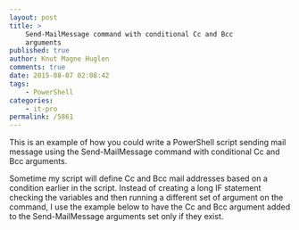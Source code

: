 ```yaml
---
layout: post
title: >
    Send-MailMessage command with conditional Cc and Bcc
    arguments
published: true
author: Knut Magne Huglen
comments: true
date: 2015-08-07 02:08:42
tags:
    - PowerShell
categories:
    - it-pro
permalink: /5861
---
```

This is an example of how you could write a PowerShell script sending mail message using the Send-MailMessage command with conditional Cc and Bcc arguments.

Sometime my script will define Cc and Bcc mail addresses based on a condition earlier in the script. Instead of creating a long IF statement checking the variables and then running a different set of argument on the command, I use the example below to have the Cc and Bcc argument added to the Send-MailMessage arguments set only if they exist.

<script src="https://gist.github.com/kmhuglen/858c4fdc92088fea8046.js"></script>